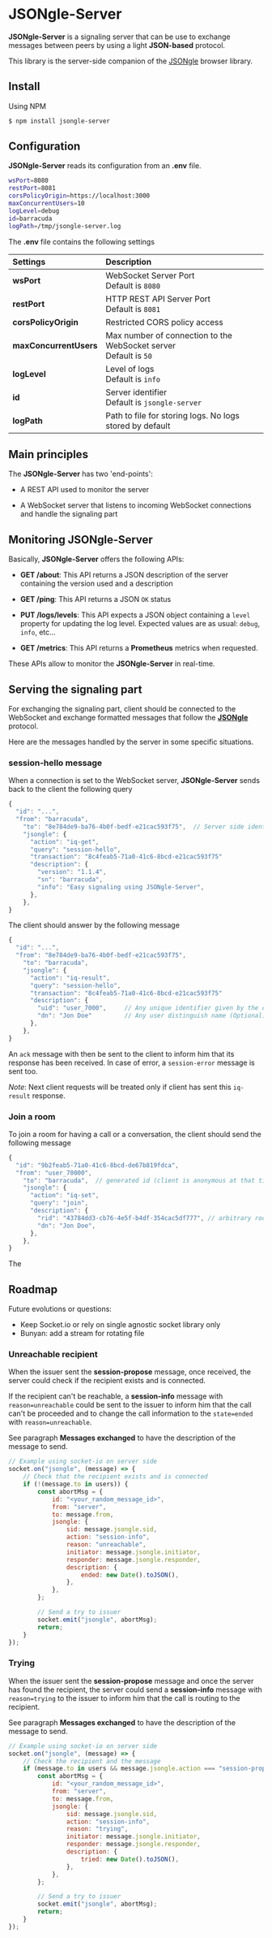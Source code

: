 # JSONgle-Server

**JSONgle-Server** is a signaling server that can be use to exchange messages between peers by using a light **JSON-based** protocol.

This library is the server-side companion of the [JSONgle](https://github.com/oanguenot/JSONgle) browser library.

## Install

Using NPM

```bash
$ npm install jsongle-server
```

## Configuration

**JSONgle-Server** reads its configuration from an **.env** file.

```bash
wsPort=8080
restPort=8081
corsPolicyOrigin=https://localhost:3000
maxConcurrentUsers=10
logLevel=debug
id=barracuda
logPath=/tmp/jsongle-server.log
```

The **.env** file contains the following settings

| Settings | Description |
|:---------|:------------|
| **wsPort** | WebSocket Server Port<br>Default is `8080` |
| **restPort** | HTTP REST API Server Port <br>Default is `8081` |
| **corsPolicyOrigin** | Restricted CORS policy access |
| **maxConcurrentUsers** | Max number of connection to the WebSocket server<br>Default is `50` |
| **logLevel** | Level of logs<br>Default is `info` |
| **id** | Server identifier<br> Default is `jsongle-server` |
| **logPath** | Path to file for storing logs. No logs stored by default |


## Main principles

The **JSONgle-Server** has two 'end-points':

- A REST API used to monitor the server

- A WebSocket server that listens to incoming WebSocket connections and handle the signaling part

## Monitoring JSONgle-Server

Basically, **JSONgle-Server** offers the following APIs:

- **GET /about**: This API returns a JSON description of the server containing the version used and a description

- **GET /ping**: This API returns a JSON `OK` status

- **PUT /logs/levels**: This API expects a JSON object containing a `level` property for updating the log level. Expected values are as usual: `debug`, `info`, etc...

- **GET /metrics**: This API returns a **Prometheus** metrics when requested. 

These APIs allow to monitor the **JSONgle-Server** in real-time.

## Serving the signaling part

For exchanging the signaling part, client should be connected to the WebSocket and exchange formatted messages that follow the [**JSONgle**](https://github.com/oanguenot/JSONgle) protocol.

Here are the messages handled by the server in some specific situations.

### session-hello message

When a connection is set to the WebSocket server, **JSONgle-Server** sends back to the client the following query

```js
{
  "id": "...",
  "from": "barracuda", 
    "to": "8e784de9-ba76-4b0f-bedf-e21cac593f75",  // Server side identity that should be used for any message coming from that client
    "jsongle": {
      "action": "iq-get",
      "query": "session-hello",
      "transaction": "8c4feab5-71a0-41c6-8bcd-e21cac593f75"
      "description": {
        "version": "1.1.4",
        "sn": "barracuda",
        "info": "Easy signaling using JSONgle-Server",
      },
    },
}
```

The client should answer by the following message

```js
{
  "id": "...",
  "from": "8e784de9-ba76-4b0f-bedf-e21cac593f75", 
    "to": "barracuda",
    "jsongle": {
      "action": "iq-result",
      "query": "session-hello",
      "transaction": "8c4feab5-71a0-41c6-8bcd-e21cac593f75"
      "description": {
        "uid": "user_7000",     // Any unique identifier given by the client (Mandatory)
        "dn": "Jon Doe"         // Any user distinguish name (Optional)
      },
    },
}
```

An `ack` message with then be sent to the client to inform him that its response has been received. In case of error, a `session-error` message is sent too.

_Note_: Next client requests will be treated only if client has sent this `iq-result` response.

### Join a room

To join a room for having a call or a conversation, the client should send the following message

```js
{
  "id": "9b2feab5-71a0-41c6-8bcd-de67b819fdca",
  "from": "user_70000", 
    "to": "barracuda",  // generated id (client is anonymous at that time)
    "jsongle": {
      "action": "iq-set",
      "query": "join",
      "description": {
        "rid": "43784dd3-cb76-4e5f-b4df-354cac5df777", // arbitrary room name known by clients who want to have a call or conversation
        "dn": "Jon Doe",
      },
    },
}


```

The 

## Roadmap

Future evolutions or questions:
- Keep Socket.io or rely on single agnostic socket library only
- Bunyan: add a stream for rotating file


### Unreachable recipient

When the issuer sent the **session-propose** message, once received, the server could check if the recipient exists and is connected.

If the recipient can't be reachable, a **session-info** message with `reason=unreachable` could be sent to the issuer to inform him that the call can't be proceeded and to change the call information to the `state=ended` with `reason=unreachable`.

See paragraph **Messages exchanged** to have the description of the message to send.

```js
// Example using socket-io on server side
socket.on("jsongle", (message) => {
    // Check that the recipient exists and is connected
    if (!(message.to in users)) {
        const abortMsg = {
            id: "<your_random_message_id>",
            from: "server",
            to: message.from,
            jsongle: {
                sid: message.jsongle.sid,
                action: "session-info",
                reason: "unreachable",
                initiator: message.jsongle.initiator,
                responder: message.jsongle.responder,
                description: {
                    ended: new Date().toJSON(),
                },
            },
        };

        // Send a try to issuer
        socket.emit("jsongle", abortMsg);
        return;
    }
});
```

### Trying

When the issuer sent the **session-propose** message and once the server has found the recipient, the server could send a **session-info** message with `reason=trying` to the issuer to inform him that the call is routing to the recipient.

See paragraph **Messages exchanged** to have the description of the message to send.

```js
// Example using socket-io on server side
socket.on("jsongle", (message) => {
    // Check the recipient and the message
    if (message.to in users && message.jsongle.action === "session-propose") {
        const abortMsg = {
            id: "<your_random_message_id>",
            from: "server",
            to: message.from,
            jsongle: {
                sid: message.jsongle.sid,
                action: "session-info",
                reason: "trying",
                initiator: message.jsongle.initiator,
                responder: message.jsongle.responder,
                description: {
                    tried: new Date().toJSON(),
                },
            },
        };

        // Send a try to issuer
        socket.emit("jsongle", abortMsg);
        return;
    }
});
```
